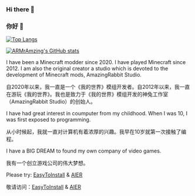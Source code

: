 ### Hi there 👋

### 你好 👋

[![Top Langs](https://github-readme-stats.vercel.app/api/top-langs/?username=ARMrAmzing&layout=compact&locale=cn&theme=vue)](https://github.com/anuraghazra/github-readme-stats)

[![ARMrAmzing's GitHub stats](https://github-readme-stats.vercel.app/api?username=ARMrAmzing&count_private=true&show_icons=true&theme=vue)](https://github.com/anuraghazra/github-readme-stats)

I have been a Minecraft modder since 2020. I have played Minecraft since 2012. I am also the original creator a studio which is devoted to the development of Minecraft mods, AmazingRabbit Studio.

自2020年以来，我一直是一个《我的世界》模组开发者。自2012年以来，我一直在游玩《我的世界》。我也是致力于《我的世界》模组开发的神兔工作室（AmazingRabbit Studio）的创始人。

I have had great interest in coumputer from my childhood. When I was 10, I was first exposed to programming.

从小时候起，我就一直对计算机有着浓厚的兴趣。我早在10岁就第一次接触了编程。

I have a BIG DREAM to found my own company of video games.

我有一个创立游戏公司的伟大梦想。

Please try: [EasyToInstall](https://github.com/AmazingRabbit/EasyToInstall) & [AIER](https://github.com/AmazingRabbit/Anti-internal-Energy_Revolution)

敬请访问：[EasyToInstall](https://github.com/AmazingRabbit/EasyToInstall) & [AIER](https://github.com/AmazingRabbit/Anti-internal-Energy_Revolution)
